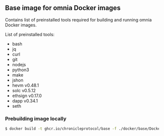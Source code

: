 ## Base image for omnia Docker images

Contains list of preinstalled tools required for building and running omnia Docker images.

List of preinstalled tools:
 - bash 
 - jq 
 - curl 
 - git 
 - nodejs 
 - python3 
 - make 
 - jshon
 - hevm v0.48.1
 - solc v0.5.12
 - ethsign v0.17.0
 - dapp v0.34.1
 - seth 

### Prebuilding image locally

```bash
$ docker build -t ghcr.io/chronicleprotocol/base -f ./docker/base/Dockerfile .
```